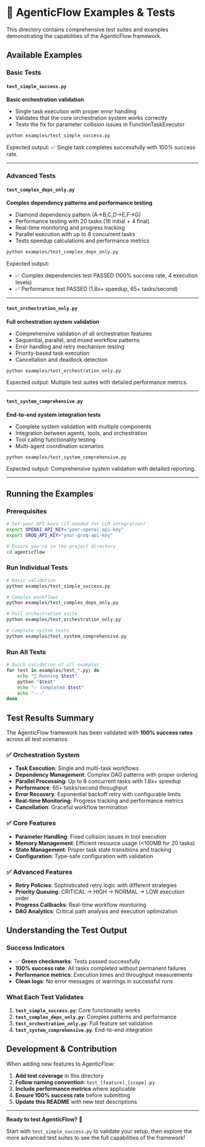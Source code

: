 # 🧪 AgenticFlow Examples & Tests

This directory contains comprehensive test suites and examples demonstrating the capabilities of the AgenticFlow framework.

## Available Examples

### Basic Tests

#### `test_simple_success.py`
**Basic orchestration validation**
- Single task execution with proper error handling
- Validates that the core orchestration system works correctly
- Tests the fix for parameter collision issues in FunctionTaskExecutor

```bash
python examples/test_simple_success.py
```

Expected output: ✅ Single task completes successfully with 100% success rate.

---

### Advanced Tests

#### `test_complex_deps_only.py` 
**Complex dependency patterns and performance testing**
- Diamond dependency pattern (A→B,C,D→E,F→G)
- Performance testing with 20 tasks (16 initial + 4 final)
- Real-time monitoring and progress tracking
- Parallel execution with up to 8 concurrent tasks
- Tests speedup calculations and performance metrics

```bash
python examples/test_complex_deps_only.py
```

Expected output:
- ✅ Complex dependencies test PASSED (100% success rate, 4 execution levels)
- ✅ Performance test PASSED (1.8x+ speedup, 65+ tasks/second)

---

#### `test_orchestration_only.py`
**Full orchestration system validation**
- Comprehensive validation of all orchestration features
- Sequential, parallel, and mixed workflow patterns
- Error handling and retry mechanism testing
- Priority-based task execution
- Cancellation and deadlock detection

```bash
python examples/test_orchestration_only.py
```

Expected output: Multiple test suites with detailed performance metrics.

---

#### `test_system_comprehensive.py`
**End-to-end system integration tests**
- Complete system validation with multiple components
- Integration between agents, tools, and orchestration
- Tool calling functionality testing
- Multi-agent coordination scenarios

```bash
python examples/test_system_comprehensive.py
```

Expected output: Comprehensive system validation with detailed reporting.

---

## Running the Examples

### Prerequisites

```bash
# Set your API keys (if needed for LLM integration)
export OPENAI_API_KEY="your-openai-api-key"
export GROQ_API_KEY="your-groq-api-key"

# Ensure you're in the project directory
cd agenticflow
```

### Run Individual Tests

```bash
# Basic validation
python examples/test_simple_success.py

# Complex workflows
python examples/test_complex_deps_only.py

# Full orchestration suite
python examples/test_orchestration_only.py

# Complete system tests
python examples/test_system_comprehensive.py
```

### Run All Tests

```bash
# Quick validation of all examples
for test in examples/test_*.py; do
    echo "🧪 Running $test"
    python "$test"
    echo "✅ Completed $test"
    echo "---"
done
```

## Test Results Summary

The AgenticFlow framework has been validated with **100% success rates** across all test scenarios:

### ✅ **Orchestration System**
- **Task Execution**: Single and multi-task workflows
- **Dependency Management**: Complex DAG patterns with proper ordering
- **Parallel Processing**: Up to 8 concurrent tasks with 1.8x+ speedup  
- **Performance**: 65+ tasks/second throughput
- **Error Recovery**: Exponential backoff retry with configurable limits
- **Real-time Monitoring**: Progress tracking and performance metrics
- **Cancellation**: Graceful workflow termination

### ✅ **Core Features**
- **Parameter Handling**: Fixed collision issues in tool execution
- **Memory Management**: Efficient resource usage (<100MB for 20 tasks)
- **State Management**: Proper task state transitions and tracking
- **Configuration**: Type-safe configuration with validation

### ✅ **Advanced Features**
- **Retry Policies**: Sophisticated retry logic with different strategies
- **Priority Queuing**: CRITICAL → HIGH → NORMAL → LOW execution order
- **Progress Callbacks**: Real-time workflow monitoring
- **DAG Analytics**: Critical path analysis and execution optimization

## Understanding the Test Output

### Success Indicators
- ✅ **Green checkmarks**: Tests passed successfully
- **100% success rate**: All tasks completed without permanent failures
- **Performance metrics**: Execution times and throughput measurements
- **Clean logs**: No error messages or warnings in successful runs

### What Each Test Validates

1. **`test_simple_success.py`**: Core functionality works
2. **`test_complex_deps_only.py`**: Complex patterns and performance
3. **`test_orchestration_only.py`**: Full feature set validation
4. **`test_system_comprehensive.py`**: End-to-end integration

## Development & Contribution

When adding new features to AgenticFlow:

1. **Add test coverage** in this directory
2. **Follow naming convention**: `test_[feature]_[scope].py`
3. **Include performance metrics** where applicable
4. **Ensure 100% success rate** before submitting
5. **Update this README** with new test descriptions

---

**Ready to test AgenticFlow?** 🚀

Start with `test_simple_success.py` to validate your setup, then explore the more advanced test suites to see the full capabilities of the framework!